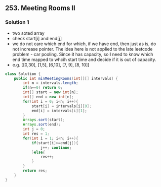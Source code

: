 ## 253. Meeting Rooms II

### Solution 1
- two soted array
- check start[i] and end[j]
- we do not care which end for which, if we have end, then just as is, do not increase pointer. The idea here is not applied to the late leetcode problem - car pooling. Since it has capacity, so I need to know which end time mapped to whcih start time and decide if it is out of capacity.
- e.g. [[0,30], [1,5], [6,10], [7, 9], [8, 10]]
```java
class Solution {
    public int minMeetingRooms(int[][] intervals) {
        int n = intervals.length;
        if(n==0) return 0;
        int[] start = new int[n];
        int[] end = new int[n];
        for(int i = 0; i<n; i++){
            start[i] = intervals[i][0];
            end[i] = intervals[i][1];
        }
        Arrays.sort(start);
        Arrays.sort(end);
        int j = 0;
        int res = 1;
        for(int i = 1; i<n; i++){
            if(start[i]>=end[j]){
                j++; continue;
            }else{
                res++;
            }
        }
        return res;
    }
}
```
